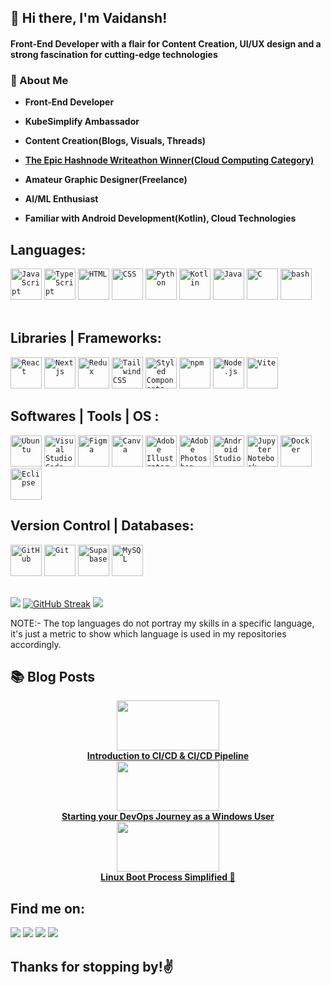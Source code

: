 ## 👋 Hi there, I'm Vaidansh!	

<h4>Front-End Developer with a flair for Content Creation, UI/UX design and a strong fascination for cutting-edge technologies</h4>

### 🚀 About Me

- **Front-End Developer**

- **KubeSimplify Ambassador**

- **Content Creation(Blogs, Visuals, Threads)**

- <a href = 'https://townhall.hashnode.com/the-epic-hashnode-writeathon-the-winners' target="_blank"> **The Epic Hashnode Writeathon Winner(Cloud Computing Category)** </a>

- **Amateur Graphic Designer(Freelance)**

- **AI/ML Enthusiast**

- **Familiar with Android Development(Kotlin), Cloud Technologies**

## Languages:
<div >
	<code><img width="50" src="https://user-images.githubusercontent.com/25181517/117447155-6a868a00-af3d-11eb-9cfe-245df15c9f3f.png" alt="JavaScript" title="JavaScript"/></code>
	<code><img width="50" src="https://user-images.githubusercontent.com/25181517/183890598-19a0ac2d-e88a-4005-a8df-1ee36782fde1.png" alt="TypeScript" title="TypeScript"/></code>
	<code><img width="50" src="https://user-images.githubusercontent.com/25181517/192158954-f88b5814-d510-4564-b285-dff7d6400dad.png" alt="HTML" title="HTML"/></code>
	<code><img width="50" src="https://user-images.githubusercontent.com/25181517/183898674-75a4a1b1-f960-4ea9-abcb-637170a00a75.png" alt="CSS" title="CSS"/></code>
	<code><img width="50" src="https://user-images.githubusercontent.com/25181517/183423507-c056a6f9-1ba8-4312-a350-19bcbc5a8697.png" alt="Python" title="Python"/></code>
	<code><img width="50" src="https://user-images.githubusercontent.com/25181517/185062810-7ee0c3d2-17f2-4a98-9d8a-a9576947692b.png" alt="Kotlin" title="Kotlin"/></code>
	<code><img width="50" src="https://user-images.githubusercontent.com/25181517/117201156-9a724800-adec-11eb-9a9d-3cd0f67da4bc.png" alt="Java" title="Java"/></code>
	<code><img width="50" src="https://user-images.githubusercontent.com/25181517/192106070-46255bcf-65e6-4c6b-a296-bf8d0d8fb2a7.png" alt="C" title="C"/></code>
 <code><img width="50" src="https://user-images.githubusercontent.com/25181517/192158606-7c2ef6bd-6e04-47cf-b5bc-da2797cb5bda.png" alt="bash" title="bash"/></code>
</div>
<br>

## Libraries | Frameworks: 
<div>
	<code><img width="50" src="https://user-images.githubusercontent.com/25181517/183897015-94a058a6-b86e-4e42-a37f-bf92061753e5.png" alt="React" title="React"/></code>
	<code><img width="50" src="https://skillicons.dev/icons?i=nextjs" alt='Nextjs' title = 'Nextjs'/></code>
	<code><img width="50" src="https://user-images.githubusercontent.com/25181517/187896150-cc1dcb12-d490-445c-8e4d-1275cd2388d6.png" alt="Redux" title="Redux"/></code>
	<code><img width="50" src="https://user-images.githubusercontent.com/25181517/202896760-337261ed-ee92-4979-84c4-d4b829c7355d.png" alt="Tailwind CSS" title="Tailwind CSS"/></code>
	<code><img width="50" src="https://skillicons.dev/icons?i=styledcomponents" alt='Styled Components' title = 'Styled Components'/></code>
	<code><img width="50" src="https://user-images.githubusercontent.com/25181517/121401671-49102800-c959-11eb-9f6f-74d49a5e1774.png" alt="npm" title="npm"/></code>
	<code><img width="50" src="https://user-images.githubusercontent.com/25181517/183568594-85e280a7-0d7e-4d1a-9028-c8c2209e073c.png" alt="Node.js" title="Node.js"/></code>
	<code><img width="50" src="https://github.com/marwin1991/profile-technology-icons/assets/62091613/b40892ef-efb8-4b0e-a6b5-d1cfc2f3fc35" alt="Vite" title="Vite"/></code>
</div>

## Softwares | Tools | OS :
<div>
	<code><img width="50" src="https://user-images.githubusercontent.com/25181517/186884153-99edc188-e4aa-4c84-91b0-e2df260ebc33.png" alt="Ubuntu" title="Ubuntu"/></code>
	<code><img width="50" src="https://user-images.githubusercontent.com/25181517/192108891-d86b6220-e232-423a-bf5f-90903e6887c3.png" alt="Visual Studio Code" title="Visual Studio Code"/></code>
	<code><img width="50" src="https://skillicons.dev/icons?i=figma" alt='Figma' title = 'Figma'/></code>
	<code><img width="50" src="https://github.com/marwin1991/profile-technology-icons/assets/136815194/02494c7c-de6a-43a6-9293-6369696842ed" alt="Canva" title="Canva"/></code>
	<code><img width="50" src="https://skillicons.dev/icons?i=ai" alt='Adobe Illustrator' title = 'Adobe Illustrator'/></code>
	<code><img width="50" src="https://skillicons.dev/icons?i=ps" alt='Adobe Photoshop' title = 'Adobe Photoshop'/></code>
	<code><img width="50" src="https://user-images.githubusercontent.com/25181517/192108895-20dc3343-43e3-4a54-a90e-13a4abbc57b9.png" alt="Android Studio" title="Android Studio"/></code>
	<code><img width="50" src="https://user-images.githubusercontent.com/25181517/183914128-3fc88b4a-4ac1-40e6-9443-9a30182379b7.png" alt="Jupyter Notebook" title="Jupyter Notebook"/></code>
	<code><img width="50" src="https://user-images.githubusercontent.com/25181517/117207330-263ba280-adf4-11eb-9b97-0ac5b40bc3be.png" alt="Docker" title="Docker"/></code>
	<code><img width="50" src="https://skillicons.dev/icons?i=eclipse" alt='Eclipse' title = 'Eclipse'/></code>
</div>

## Version Control | Databases:
<div>
	<code><img width="50" src="https://user-images.githubusercontent.com/25181517/192108374-8da61ba1-99ec-41d7-80b8-fb2f7c0a4948.png" alt="GitHub" title="GitHub"/></code>
	<code><img width="50" src="https://user-images.githubusercontent.com/25181517/192108372-f71d70ac-7ae6-4c0d-8395-51d8870c2ef0.png" alt="Git" title="Git"/></code>
	<code><img width="50" src="https://skillicons.dev/icons?i=supabase" alt='Supabase' title = 'Supabase'/></code>
	<code><img width="50" src="https://user-images.githubusercontent.com/25181517/183896128-ec99105a-ec1a-4d85-b08b-1aa1620b2046.png" alt="MySQL" title="MySQL"/></code>
</div>
<br>
<div>
	
![](http://github-profile-summary-cards.vercel.app/api/cards/repos-per-language?username=vaidanshbhardwaj&theme=2077)
[![GitHub Streak](https://streak-stats.demolab.com?user=vaidanshbhardwaj&theme=tokyonight-duo&hide_border=true)](https://git.io/streak-stats)
![](http://github-profile-summary-cards.vercel.app/api/cards/profile-details?username=vaidanshbhardwaj&theme=tokyonight)
</div>
NOTE:- The top languages do not portray my skills in a specific language, it's just a metric to show which language is used in my repositories accordingly.

## 📚 Blog Posts
<div align="center">
  <a href="https://blog.kubesimplify.com/introduction-to-cicd-and-cicd-pipeline" target="_blank">
	  <img src = 'https://cdn.hashnode.com/res/hashnode/image/upload/v1652007130723/pD3mV2_HY.png?w=1600&h=840&fit=crop&crop=entropy&auto=compress,format&format=webp' height = '80px' width = '164px'>
	  <br>
    <b>Introduction to CI/CD & CI/CD Pipeline</b>
  </a>
  <br>
  <a href="https://blog.kubesimplify.com/starting-your-devops-journey-as-a-windows-user" target="_blank">
	  <img src = 'https://cdn.hashnode.com/res/hashnode/image/upload/v1649179112257/fD09s4AqP.jpg?w=1600&h=840&fit=crop&crop=entropy&auto=compress,format&format=webp' height = '80px' width = '164px'>
	  <br>
    <b>Starting your DevOps Journey as a Windows User</b>
  </a>
  <br>
  <a href="https://blog.kubesimplify.com/linux-boot-process-simplified" target="_blank">
	  <img src = 'https://cdn.hashnode.com/res/hashnode/image/upload/v1656721249571/Him5RiJ40.png?w=1600&h=840&fit=crop&crop=entropy&auto=compress,format&format=webp' height = '80px' width = '164px'>
	  <br>
    <b>Linux Boot Process Simplified 🐧</b>
  </a>
</div>

## **Find me on:**
<p align="left"> 
<a href = "https://www.linkedin.com/in/vaidanshbhardwaj/"><img src="https://img.shields.io/badge/LinkedIn-0077B5?style=for-the-badge&logo=linkedin&logoColor=white"></a>
<a href = "https://twitter.com/vaidansh23"><img src="https://img.shields.io/badge/Twitter-1DA1F2?style=for-the-badge&logo=twitter&logoColor=white"></a>
<a href = "https://twitter.com/vaidansh23">
<a href = "https://hashnode.com/@vaidansh"> <img src = "https://img.shields.io/badge/Hashnode-2962FF?style=for-the-badge&logo=hashnode&logoColor=white"></a>
<a href = "https://linktr.ee/vaidansh"><img src = https://img.shields.io/badge/linktree-39E09B?style=for-the-badge&logo=linktree&logoColor=white></a>
</p>


## Thanks for stopping by!✌️

  
 
